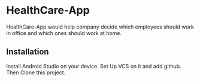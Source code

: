 # HealthCare-App

HealthCare-App would help company decide which employees should work in office and which ones should work at home.

## Installation
Install Android Studio on your device.
Set Up VCS on it and add github. 
Then Clone this project. 
